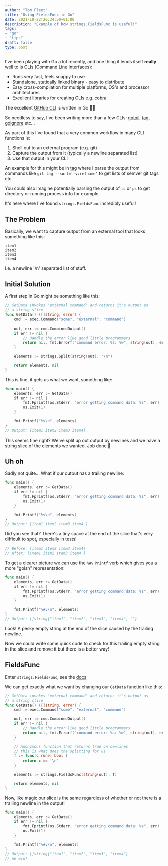```yaml
---
author: "Tom Fleet"
title: "Using FieldsFunc in Go"
date: 2021-10-22T20:34:50+01:00
description: "Example of how strings.FieldsFunc is useful!"
tags:
- "go"
- "tips"
draft: false
type: post
---
```


I've been playing with Go a lot recently, and one thing it lends itself **really** well to is CLIs (Command Line Interfaces):

* Runs very fast, feels snappy to use
* Standalone, statically linked binary - easy to distribute
* Easy cross-compilation for multiple platforms, OS's and processor architectures
* Excellent libraries for creating CLIs e.g. [cobra]

The excellent [GitHub CLI] is written in Go 👏🏻

So needless to say, I've been writing more than a few CLIs: [gotoil], [tag], [goignore] etc...

As part of this I've found that a very common workflow in many CLI functions is:

1) Shell out to an external program (e.g. git)
2) Capture the output from it (typically a newline separated list)
3) Use that output in your CLI

An example for this might be in [tag] where I parse the output from commands like `git tag --sort='-v:refname'` to get
lists of semver git tags etc.

You could also imagine potentially parsing the output of `ls` or `ps` to get directory or running process info for example.

It's here where I've found `strings.FieldsFunc` incredibly useful!

## The Problem

Basically, we want to capture output from an external tool that looks something like this:

```shell
item1
item2
item3
item4
```

I.e. a newline '/n' separated list of stuff.

## Initial Solution

A first step in Go might be something like this:

```go
// GetData invokes "external command" and returns it's output as
// a string slice
func GetData() ([]string, error) {
    cmd := exec.Command("some", "external", "command")

    out, err := cmd.CombinedOutput()
    if err != nil {
        // Handle the error like good little programmers
        return nil, fmt.Errorf("command error: %s: %w", string(out), err)
    }

    elements := strings.Split(string(out), "\n")

    return elements, nil
}
```

This is fine, it gets us what we want, something like:

```go
func main() {
    elements, err := GetData()
    if err != nil {
        fmt.Fprintf(os.Stderr, "error getting command data: %s", err)
        os.Exit(1)
    }

    fmt.Printf("%v\n", elements)
}
// Output: [item1 item2 item3 item4]
```

This seems fine right? We've split up out output by newlines and we have a string slice of the elements we wanted. Job done 🎉

## Uh oh

Sadly not quite... What if our output has a trailing newline:

```go
func main() {
    elements, err := GetData()
    if err != nil {
        fmt.Fprintf(os.Stderr, "error getting command data: %s", err)
        os.Exit(1)
    }

    fmt.Printf("%v\n", elements)
}
// Output: [item1 item2 item3 item4 ]
```

Did you see that? There's a tiny space at the end of the slice that's very difficult to spot, especially in tests! 

```go
// Before: [item1 item2 item3 item4]
// After: [item1 item2 item3 item4 ]
```

To get a clearer picture we can use the `%#v` `Printf` verb which gives you a more "goish" representation:

```go
func main() {
    elements, err := GetData()
    if err != nil {
        fmt.Fprintf(os.Stderr, "error getting command data: %s", err)
        os.Exit(1)
    }

    fmt.Printf("%#v\n", elements)
}
// Output: []string{"item1", "item2", "item3", "item4", ""}
```

Look! A pesky empty string at the end of the slice caused by the trailing newline.

Now we could write some quick code to check for this trailing empty string in the slice and remove it but there is a better way!

## FieldsFunc

Enter `strings.FieldsFunc`, see the [docs]

We can get exactly what we want by changing our `GetData` function like this:

```go
// GetData invokes "external command" and returns it's output as
// a string slice
func GetData() ([]string, error) {
    cmd := exec.Command("some", "external", "command")

    out, err := cmd.CombinedOutput()
    if err != nil {
        // Handle the error like good little programmers
        return nil, fmt.Errorf("command error: %s: %w", string(out), err)
    }

    // Anonymous function that returns true on newlines
    // this is what does the splitting for us
    f := func(c rune) bool {
        return c == '\n'
    }

    elements := strings.FieldsFunc(string(out), f)

    return elements, nil
}
```

Now, like magic our slice is the same regardless of whether or not there is a trailing newline in the output!

```go
func main() {
    elements, err := GetData()
    if err != nil {
        fmt.Fprintf(os.Stderr, "error getting command data: %s", err)
        os.Exit(1)
    }

    fmt.Printf("%#v\n", elements)
}
// Output: []string{"item1", "item2", "item3", "item4"}
// We win!
```

[GitHub CLI]: https://github.com/cli/cli
[gotoil]: https://github.com/FollowTheProcess/gotoil
[tag]: https://github.com/FollowTheProcess/tag
[goignore]: https://github.com/FollowTheProcess/goignore
[docs]: https://pkg.go.dev/strings#FieldsFunc
[cobra]: https://github.com/spf13/cobra
